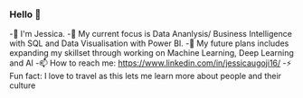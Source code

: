 ### Hello 🙋

-👋 I'm Jessica. 
-🔭 My current focus is Data Ananlysis/ Business Intelligence with SQL and  Data Visualisation with Power BI.
-🌱 My future plans includes expanding my skillset through working on Machine Learning, Deep Learning and AI 
-📫 How to reach me: https://www.linkedin.com/in/jessicaugoji16/
-⚡ Fun fact: I love to travel as this lets me learn more about people and their culture
